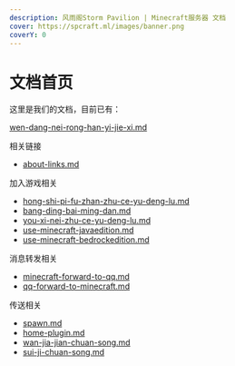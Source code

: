 ```yaml
---
description: 风雨阁Storm Pavilion | Minecraft服务器 文档
cover: https://spcraft.ml/images/banner.png
coverY: 0
---
```


# 文档首页

这里是我们的文档，目前已有：

[wen-dang-nei-rong-han-yi-jie-xi.md](wen-dang-nei-rong-han-yi-jie-xi.md "mention")

相关链接

* [about-links.md](about-links.md "mention")

加入游戏相关

* [hong-shi-pi-fu-zhan-zhu-ce-yu-deng-lu.md](jia-ru-you-xi/hong-shi-pi-fu-zhan-zhu-ce-yu-deng-lu.md "mention")
* [bang-ding-bai-ming-dan.md](jia-ru-you-xi/bang-ding-bai-ming-dan.md "mention")
* [you-xi-nei-zhu-ce-yu-deng-lu.md](jia-ru-you-xi/you-xi-nei-zhu-ce-yu-deng-lu.md "mention")
* [use-minecraft-javaedition.md](join-game/use-minecraft-javaedition.md "mention")
* [use-minecraft-bedrockedition.md](join-game/use-minecraft-bedrockedition.md "mention")

消息转发相关

* [minecraft-forward-to-qq.md](chat-forward/minecraft-forward-to-qq.md "mention")
* [qq-forward-to-minecraft.md](chat-forward/qq-forward-to-minecraft.md "mention")

传送相关

* [spawn.md](teleport/spawn.md "mention")
* [home-plugin.md](teleport/home-plugin.md "mention")
* [wan-jia-jian-chuan-song.md](teleport/wan-jia-jian-chuan-song.md "mention")
* [sui-ji-chuan-song.md](teleport/sui-ji-chuan-song.md "mention")

